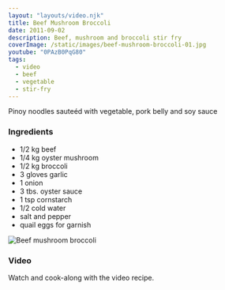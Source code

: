 ```yaml
---
layout: "layouts/video.njk"
title: Beef Mushroom Broccoli
date: 2011-09-02
description: Beef, mushroom and broccoli stir fry
coverImage: /static/images/beef-mushroom-broccoli-01.jpg
youtube: "0PAzB0PqG80"
tags:
  - video
  - beef
  - vegetable
  - stir-fry
---
```


Pinoy noodles sauteéd with vegetable, pork belly and soy sauce

### Ingredients

- 1/2 kg beef
- 1/4 kg oyster mushroom
- 1/2 kg broccoli
- 3 gloves garlic
- 1 onion
- 3 tbs. oyster sauce
- 1 tsp cornstarch
- 1/2 cold water
- salt and pepper
- quail eggs for garnish

![Beef mushroom broccoli](/images/beef-mushroom-broccoli-02.jpg)

### Video
Watch and cook-along with the video recipe.

